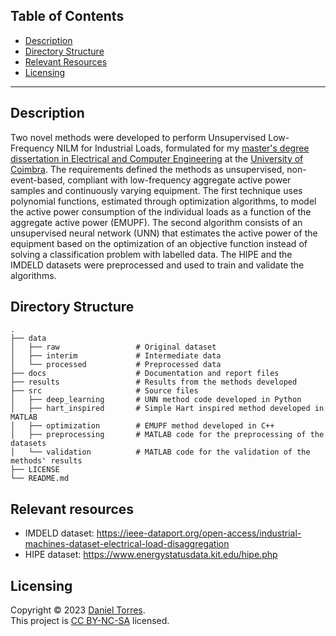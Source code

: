 Table of Contents
------

* [Description](#description)
* [Directory Structure](#directory-structure)
* [Relevant Resources](#relevant-resources)
* [Licensing](#licensing)
---


Description
------
Two novel methods were developed to perform Unsupervised Low-Frequency NILM for Industrial Loads, formulated for my [master's degree dissertation in Electrical and Computer Engineering](/docs) at the [University of Coimbra](https://www.uc.pt/en).
The requirements defined the methods as unsupervised, non-event-based, compliant with low-frequency aggregate active power samples and continuously varying equipment.
The first technique uses polynomial functions, estimated through optimization algorithms, to model the active power consumption of the individual loads as a function of the aggregate active power (EMUPF).
The second algorithm consists of an unsupervised neural network (UNN) that estimates the active power of the equipment based on the optimization of an objective function instead of solving a classification problem with labelled data.
The HIPE and the IMDELD datasets were preprocessed and used to train and validate the algorithms.


Directory Structure
------
    .
    ├── data
    │   ├── raw                 # Original dataset
    │   ├── interim             # Intermediate data
    │   └── processed           # Preprocessed data
    ├── docs                    # Documentation and report files
    ├── results                 # Results from the methods developed
    ├── src                     # Source files
    │   ├── deep_learning       # UNN method code developed in Python
    │   ├── hart_inspired       # Simple Hart inspired method developed in MATLAB
    │   ├── optimization        # EMUPF method developed in C++
    │   ├── preprocessing       # MATLAB code for the preprocessing of the datasets
    │   └── validation          # MATLAB code for the validation of the methods' results
    ├── LICENSE
    └── README.md


Relevant resources
------
* IMDELD dataset: https://ieee-dataport.org/open-access/industrial-machines-dataset-electrical-load-disaggregation
* HIPE dataset: https://www.energystatusdata.kit.edu/hipe.php

Licensing
------
Copyright © 2023 [Daniel Torres](https://github.com/danctorres).<br />
This project is [CC BY-NC-SA](https://github.com/danctorres/nilm_disseration/blob/main/LICENSE) licensed.
